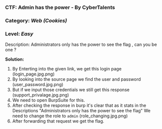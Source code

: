### CTF: Admin has the power - By CyberTalents 

### Category: *Web (Cookies)*
### Level: *Easy*

Description: 
Administrators only has the power to see the flag , can you be one ?
    
**Solution:**

 1. By Enterting into the given link, we get this login page
 (login_page.jpg.png)
2. By looking into the source page we find the user and password
 (user_password.jpg.png)
3. But if we input those credentials we still get this response 
 (support_privalage.jpg.png)
4. We need to open BurpSuite for this. 
5. After checking the response in burp it's clear that as it stats in the Descriptions "Administrators only has the power to see the flag" We need to change the role to ```admin```
(role_changing.jpg.png)
6. After forwarding that request we get the flag. 
 
